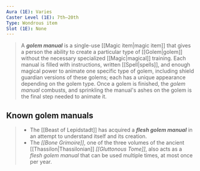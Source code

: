 ```yaml
---
Aura (1E): Varies
Caster Level (1E): 7th–20th
Type: Wondrous item
Slot (1E): None
---
```


> A ***golem manual*** is a single-use [[Magic item|magic item]] that gives a person the ability to create a particular type of [[Golem|golem]] without the necessary specialized [[Magic|magical]] training. Each manual is filled with instructions, written [[Spell|spells]], and enough magical power to animate one specific type of golem, including shield guardian versions of these golems; each has a unique appearance depending on the golem type. Once a golem is finished, the *golem manual* combusts, and sprinkling the manual's ashes on the golem is the final step needed to animate it.


## Known golem manuals

> - The [[Beast of Lepidstadt]] has acquired a ***flesh golem manual*** in an attempt to understand itself and its creation.
> - The *[[Bone Grimoire]]*, one of the three volumes of the ancient [[Thassilon|Thassilonian]] *[[Gluttonous Tome]]*, also acts as a *flesh golem manual* that can be used multiple times, at most once per year.







